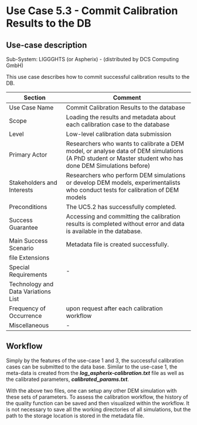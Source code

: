 Use Case 5.3 - Commit Calibration Results to the DB
======================

## Use-case description

Sub-System:  LIGGGHTS (or Aspherix) - (distributed by DCS Computing GmbH) 

This use case describes how to commit successful calibration results to the DB.


| Section                             | Comment                                                      |
| ----------------------------------- | ------------------------------------------------------------ |
| Use Case Name                       | Commit Calibration Results to the database                   |
| Scope                               | Loading the results and metadata about each calibration case to the database |
| Level                               | Low-level calibration data submission                        |
| Primary Actor                       | Researchers who wants to calibrate a DEM model, or analyse data of DEM simulations (A PhD student or Master student who has done DEM Simulations before) |
| Stakeholders and Interests          | Researchers who perform DEM simulations or develop DEM models, experimentalists who conduct tests for calibration of DEM models |
| Preconditions                       | The UC5.2 has successfully completed.                        |
| Success Guarantee                   | Accessing and committing the calibration results is completed without error and data is available in the database. |
| Main Success Scenario               | Metadata file is created successfully.                       |
| file Extensions                     |                                                              |
| Special Requirements                | -                                                            |
| Technology and Data Variations List |                                                              |
| Frequency of Occurrence             | upon request after each calibration workflow                 |
| Miscellaneous                       | -                                                            |

## Workflow

Simply by the features of the use-case 1 and 3, the successful calibration cases can be submitted to the data base. Similar to the use-case 1, the meta-data is created from the ***log_aspherix-calibration.txt*** file as well as the calibrated parameters, ***calibrated_params.txt***. 

With the above two files, one can setup any other DEM simulation with these sets of parameters. To assess the calibration workflow, the history of the quality function can be saved and then visualized within the workflow. It is not necessary to save all the working directories of all simulations, but the path to the storage location is stored in the metadata file.

